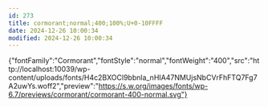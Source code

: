 ```yaml
---
id: 273
title: cormorant;normal;400;100%;U+0-10FFFF
date: 2024-12-26 10:00:34
modified: 2024-12-26 10:00:34
---
```



{"fontFamily":"Cormorant","fontStyle":"normal","fontWeight":"400","src":"http://localhost:10039/wp-content/uploads/fonts/H4c2BXOCl9bbnla_nHIA47NMUjsNbCVrFhFTQ7Fg7A2uwYs.woff2","preview":"https://s.w.org/images/fonts/wp-6.7/previews/cormorant/cormorant-400-normal.svg"}